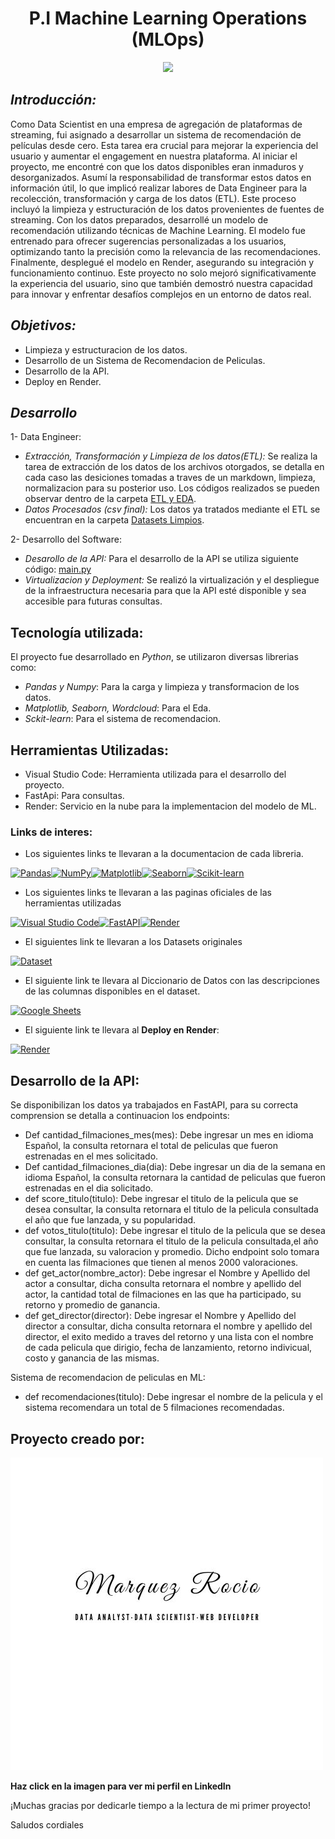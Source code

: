 <h1 align=center>P.I Machine Learning Operations (MLOps)</h1>

<p align="center"><img src="https://user-images.githubusercontent.com/67664604/217914153-1eb00e25-ac08-4dfa-aaf8-53c09038f082.png"  height=300></p>


## *Introducción:*
Como Data Scientist en una empresa de agregación de plataformas de streaming, fui asignado a desarrollar un sistema de recomendación de películas desde cero. Esta tarea era crucial para mejorar la experiencia del usuario y aumentar el engagement en nuestra plataforma.
Al iniciar el proyecto, me encontré con que los datos disponibles eran inmaduros y desorganizados. Asumí la responsabilidad de transformar estos datos en información útil, lo que implicó realizar labores de Data Engineer para la recolección, transformación y carga de los datos (ETL). 
Este proceso incluyó la limpieza y estructuración de los datos provenientes de fuentes de streaming.
Con los datos preparados, desarrollé un modelo de recomendación utilizando técnicas de Machine Learning. El modelo fue entrenado para ofrecer sugerencias personalizadas a los usuarios, optimizando tanto la precisión como la relevancia de las recomendaciones.
Finalmente, desplegué el modelo en Render, asegurando su integración y funcionamiento continuo. Este proyecto no solo mejoró significativamente la experiencia del usuario, sino que también demostró nuestra capacidad para innovar y enfrentar desafíos complejos en un entorno de datos real.

## *Objetivos:*
- Limpieza y estructuracion de los datos.
- Desarrollo de un Sistema de Recomendacion de Peliculas.
- Desarrollo de la API.
- Deploy en Render.

## *Desarrollo*
1- Data Engineer: 
- *Extracción, Transformación y Limpieza de los datos(ETL):* Se realiza la tarea de extracción de los datos de los archivos otorgados, se detalla en cada caso las desiciones tomadas a traves de un markdown, limpieza, normalizacion para su posterior uso. Los códigos realizados se pueden observar dentro de la carpeta [ETL y EDA](https://github.com/RomaDolcenera/PI_movies/tree/master/ETL).
- *Datos Procesados (csv final):* Los datos ya tratados mediante el ETL se encuentran en la carpeta [Datasets Limpios](https://github.com/RomaDolcenera/PI_movies/tree/master/Datasets_limpios).
  
2- Desarrollo del Software:
- *Desarollo de la API:* Para el desarrollo de la API se utiliza siguiente código: [main.py](https://github.com/RomaDolcenera/PI_movies/blob/master/main.py)
- *Virtualizacion y Deployment:* Se realizó la virtualización y el despliegue de la infraestructura necesaria para que la API esté disponible y sea accesible para futuras consultas.

## Tecnología utilizada:
 El proyecto fue desarrollado en *Python*, se utilizaron diversas librerias como:
 - *Pandas y Numpy*: Para la carga y limpieza y transformacion de los datos.
 - *Matplotlib, Seaborn, Wordcloud*: Para el Eda.
 - *Sckit-learn*: Para el sistema de recomendacion.

## Herramientas Utilizadas:
- Visual Studio Code: Herramienta utilizada para el desarrollo del proyecto.
- FastApi: Para consultas.
- Render: Servicio en la nube para la implementacion del modelo de ML.

### Links de interes:

- Los siguientes links te llevaran a la documentacion de cada libreria.
  
<a href="https://pandas.pydata.org/"><img src="https://img.shields.io/badge/pandas-%23150458.svg?style=for-the-badge&logo=pandas&logoColor=white" alt="Pandas" /></a><a href="https://numpy.org/"><img src="https://img.shields.io/badge/numpy-%23013243.svg?style=for-the-badge&logo=numpy&logoColor=white" alt="NumPy" /></a><a href="https://matplotlib.org/"><img src="https://img.shields.io/badge/Matplotlib-%23ffffff.svg?style=for-the-badge&logo=Matplotlib&logoColor=black" alt="Matplotlib" /></a><a href="https://seaborn.pydata.org/"><img src="https://img.shields.io/badge/Seaborn-%2370399F.svg?style=for-the-badge&logo=seaborn&logoColor=white" alt="Seaborn" /></a><a href="https://scikit-learn.org/"><img src="https://img.shields.io/badge/scikit--learn-%23F7931E.svg?style=for-the-badge&logo=scikit-learn&logoColor=white" alt="Scikit-learn" /></a>

- Los siguientes links te llevaran a las paginas oficiales de las herramientas utilizadas
  
<a href="https://code.visualstudio.com/"><img src="https://img.shields.io/badge/Visual%20Studio%20Code-0078d7.svg?style=for-the-badge&logo=visual-studio-code&logoColor=ffffff" alt="Visual Studio Code" /></a><a href="https://fastapi.tiangolo.com/"><img src="https://img.shields.io/badge/FastAPI-005571?style=for-the-badge&logo=fastapi" alt="FastAPI" /></a><a href="https://render.com/"><img src="https://img.shields.io/badge/Render-46E3B7.svg?style=for-the-badge&logo=Render&logoColor=white" alt="Render" /></a>

- El siguientes link te llevaran a los Datasets originales
 
<a href="https://drive.google.com/drive/folders/1X_LdCoGTHJDbD28_dJTxaD4fVuQC9Wt5"><img src="https://media.geeksforgeeks.org/wp-content/uploads/20230908123137/Dataset---Examples-Features-and-Properties.png" alt="Dataset" width="100" /></a>

- El siguiente link te llevara al Diccionario de Datos con las descripciones de las columnas disponibles en el dataset.

<a href="https://docs.google.com/spreadsheets/d/1QkHH5er-74Bpk122tJxy_0D49pJMIwKLurByOfmxzho/edit?gid=0#gid=0"><img src="https://cdn-icons-png.flaticon.com/512/5402/5402392.png" alt="Google Sheets" width="50" /></a>

- El siguiente link te llevara al **Deploy en Render**:

<a href="https://pi-movies-czqp.onrender.com"><img src="https://img.shields.io/badge/Render-46E3B7.svg?style=for-the-badge&logo=Render&logoColor=white" alt="Render" /></a>


## Desarrollo de la API:
Se disponibilizan los datos ya trabajados en FastAPI, para su correcta comprension se detalla a continuacion los endpoints:
- Def cantidad_filmaciones_mes(mes): Debe ingresar un mes en idioma Español, la consulta retornara el total de peliculas que fueron estrenadas en el mes solicitado.
- Def cantidad_filmaciones_dia(dia): Debe ingresar un dia de la semana en idioma Español, la consulta retornara la cantidad de peliculas que fueron estrenadas en el dia solicitado.
- def score_titulo(titulo): Debe ingresar el titulo de la pelicula que se desea consultar, la consulta retornara el titulo de la pelicula consultada el año que fue lanzada, y su popularidad.
- def votos_titulo(titulo): Debe ingresar el titulo de la pelicula que se desea consultar, la consulta retornara el titulo de la pelicula consultada,el año que fue lanzada, su valoracion y promedio. Dicho endpoint solo tomara en cuenta las filmaciones que tienen al menos 2000 valoraciones.
- def get_actor(nombre_actor): Debe ingresar el Nombre y Apellido del actor a consultar, dicha consulta retornara el nombre y apellido del actor, la cantidad total de filmaciones en las que ha participado, su retorno y promedio de ganancia.
- def get_director(director): Debe ingresar el Nombre y Apellido del director a consultar, dicha consulta retornara el nombre y apellido del director, el exito medido a traves del retorno y una lista con el nombre de cada pelicula que dirigio, fecha de lanzamiento, retorno indivicual, costo y ganancia de las mismas.

Sistema de recomendacion de peliculas en ML:
- def recomendaciones(titulo): Debe ingresar el nombre de la pelicula y el sistema recomendara un total de 5 filmaciones recomendadas.

## Proyecto creado por:

<a href="https://www.linkedin.com/in/rociomarquezz/"><img src="./imagenes/rm.jpg"/></a>

**Haz click en la imagen para ver mi perfil en LinkedIn**

¡Muchas gracias por dedicarle tiempo a la lectura de mi primer proyecto! 

Saludos cordiales


